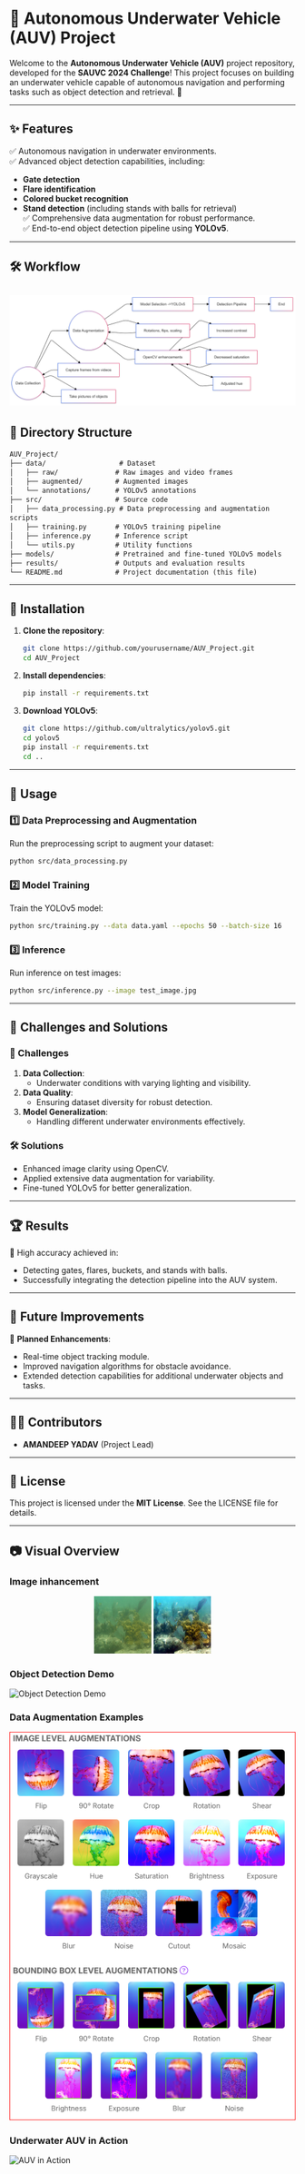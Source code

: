 # 🚤 Autonomous Underwater Vehicle (AUV) Project

Welcome to the **Autonomous Underwater Vehicle (AUV)** project repository, developed for the **SAUVC 2024 Challenge**! This project focuses on building an underwater vehicle capable of autonomous navigation and performing tasks such as object detection and retrieval. 🌊

---

## ✨ Features

✅ Autonomous navigation in underwater environments.  
✅ Advanced object detection capabilities, including:
- **Gate detection**
- **Flare identification**
- **Colored bucket recognition**
- **Stand detection** (including stands with balls for retrieval)  
✅ Comprehensive data augmentation for robust performance.  
✅ End-to-end object detection pipeline using **YOLOv5**.

---

## 🛠 Workflow

![workflow chart](https://github.com/amandeep-yadav/Autonomous-Underwater-Vehicle-AUV-/blob/main/img/Untitled%20diagram-2024-12-22-124443.png)
---

## 📁 Directory Structure

```
AUV_Project/
├── data/                  # Dataset
│   ├── raw/              # Raw images and video frames
│   ├── augmented/        # Augmented images
│   └── annotations/      # YOLOv5 annotations
├── src/                  # Source code
│   ├── data_processing.py # Data preprocessing and augmentation scripts
│   ├── training.py       # YOLOv5 training pipeline
│   ├── inference.py      # Inference script
│   └── utils.py          # Utility functions
├── models/               # Pretrained and fine-tuned YOLOv5 models
├── results/              # Outputs and evaluation results
└── README.md             # Project documentation (this file)
```

---

## 🚀 Installation

1. **Clone the repository**:
   ```bash
   git clone https://github.com/yourusername/AUV_Project.git
   cd AUV_Project
   ```

2. **Install dependencies**:
   ```bash
   pip install -r requirements.txt
   ```

3. **Download YOLOv5**:
   ```bash
   git clone https://github.com/ultralytics/yolov5.git
   cd yolov5
   pip install -r requirements.txt
   cd ..
   ```

---

## 🎯 Usage

### 1️⃣ Data Preprocessing and Augmentation
Run the preprocessing script to augment your dataset:
```bash
python src/data_processing.py
```

### 2️⃣ Model Training
Train the YOLOv5 model:
```bash
python src/training.py --data data.yaml --epochs 50 --batch-size 16
```

### 3️⃣ Inference
Run inference on test images:
```bash
python src/inference.py --image test_image.jpg
```

---

## 🌟 Challenges and Solutions

### 🚧 Challenges
1. **Data Collection**:
   - Underwater conditions with varying lighting and visibility.
2. **Data Quality**:
   - Ensuring dataset diversity for robust detection.
3. **Model Generalization**:
   - Handling different underwater environments effectively.

### 🛠 Solutions
- Enhanced image clarity using OpenCV.  
- Applied extensive data augmentation for variability.  
- Fine-tuned YOLOv5 for better generalization.

---

## 🏆 Results

🎉 High accuracy achieved in:
- Detecting gates, flares, buckets, and stands with balls.  
- Successfully integrating the detection pipeline into the AUV system.

---

## 🔮 Future Improvements

🚀 **Planned Enhancements**:
- Real-time object tracking module.  
- Improved navigation algorithms for obstacle avoidance.  
- Extended detection capabilities for additional underwater objects and tasks.

---

## 👨‍💻 Contributors

- **AMANDEEP YADAV** (Project Lead)  

---

## 📜 License

This project is licensed under the **MIT License**. See the LICENSE file for details.

---

## 📷 Visual Overview
### Image inhancement
<p align="center">
  <img src="https://github.com/amandeep-yadav/Autonomous-Underwater-Vehicle-AUV-/blob/main/img/before.jpg" alt="Before Enhancement" width="20%">
  <img src="https://github.com/amandeep-yadav/Autonomous-Underwater-Vehicle-AUV-/blob/main/img/after.jpg" alt="After Enhancement" width="20%">
</p>

### Object Detection Demo
![Object Detection Demo](https://via.placeholder.com/800x400?text=Object+Detection+Pipeline+Demo)

### Data Augmentation Examples
![Data Augmentation Examples](https://github.com/amandeep-yadav/Autonomous-Underwater-Vehicle-AUV-/blob/main/img/augmentatation.PNG)

### Underwater AUV in Action
![AUV in Action](https://via.placeholder.com/800x400?text=AUV+in+Water)


